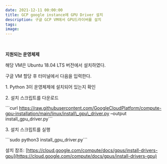 ```yaml
---
date: 2021-12-11 00:00:00
title: GCP google instance에 GPU Driver 설치
description: 구글 GCP VM에서 GPU드라이버를 설치
tags:
image:
---
```

&nbsp;

**지원되는 운영체제**

해당 VM은 Ubuntu 18.04 LTS 버전에서 설치하였다.&nbsp;

구글 VM 할당 후 터미널에서 다음을 입력한다.

1\. Python 3이 운영체제에 설치되어 있는지 확인

2\. 설치 스크립트를 다운로드

\`\`\`curl https://raw.githubusercontent.com/GoogleCloudPlatform/compute-gpu-installation/main/linux/install\_gpu\_driver.py –output install\_gpu\_driver.py\`\`\`

3\. 설치 스크립트를 실행

\`\`\`sudo python3 install\_gpu\_driver.py\`\`\`

설치 참조: [https://cloud.google.com/compute/docs/gpus/install-drivers-gpu](https://cloud.google.com/compute/docs/gpus/install-drivers-gpu)

